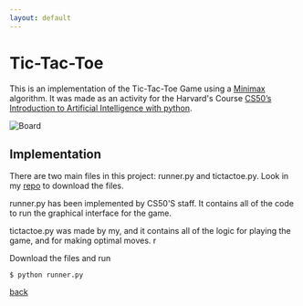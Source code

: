 ```yaml
---
layout: default
---
```

# Tic-Tac-Toe 

This is an implementation of the Tic-Tac-Toe Game using a [Minimax](https://en.wikipedia.org/wiki/Minimax) algorithm. It was made as an activity for the Harvard's Course [CS50’s Introduction to Artificial Intelligence with python](https://cs50.harvard.edu/ai/2020/). 

![Board](https://cs50.harvard.edu/ai/2020/projects/0/tictactoe/images/game.png)


## Implementation

There are two main files in this project: runner.py and tictactoe.py. Look in my [repo](https://github.com/Marouxet/cs50/tree/00-tictactoe) to download the files. 

runner.py has been implemented by CS50'S staff. It contains all of the code to run the graphical interface for the game.

tictactoe.py was made by my, and it contains all of the logic for playing the game, and for making optimal moves. r 


Download the files and run  

```
$ python runner.py
```

[back](./)
